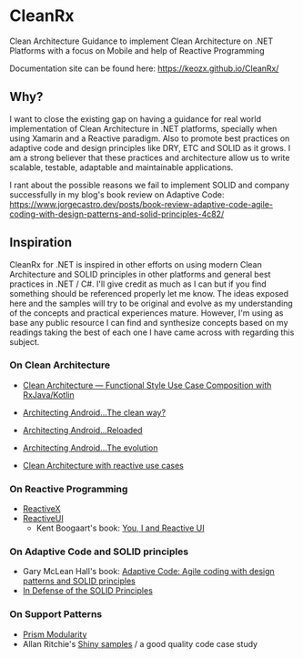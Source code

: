 # CleanRx
Clean Architecture Guidance to implement Clean Architecture on .NET Platforms with a focus on Mobile and help of Reactive Programming

Documentation site can be found here: https://keozx.github.io/CleanRx/

## Why?

I want to close the existing gap on having a guidance for real world implementation of Clean Architecture in .NET platforms, specially when using Xamarin and a Reactive paradigm. Also to promote best practices on adaptive code and design principles like DRY, ETC and SOLID as it grows. I am a strong believer that these practices and architecture allow us to write scalable, testable, adaptable and maintainable applications.

I rant about the possible reasons we fail to implement SOLID and company successfully in my blog's book review on Adaptive Code: 
https://www.jorgecastro.dev/posts/book-review-adaptive-code-agile-coding-with-design-patterns-and-solid-principles-4c82/

## Inspiration

CleanRx for .NET is inspired in other efforts on using modern Clean Architecture and SOLID principles in other platforms and general best practices in .NET / C#. I'll give credit as much as I can but if you find something should be referenced properly let me know. The ideas exposed here and the samples will try to be original and evolve as my understanding of the concepts and practical experiences mature. However, I'm using as base any public resource I can find and synthesize concepts based on my readings taking the best of each one I have came across with regarding this subject.

### On Clean Architecture

- [Clean Architecture — Functional Style Use Case Composition with RxJava/Kotlin](https://medium.com/@june.pravin/clean-architecture-functional-style-use-case-composition-with-rxjava-kotlin-898726c97dfe)

- [Architecting Android...The clean way?](https://fernandocejas.com/2014/09/03/architecting-android-the-clean-way/)

- [Architecting Android...Reloaded](https://fernandocejas.com/2018/05/07/architecting-android-reloaded/)

- [Architecting Android...The evolution](https://fernandocejas.com/2015/07/18/architecting-android-the-evolution/)

- [Clean Architecture with reactive use cases](https://medium.com/stepstone-tech/clean-architecture-with-reactive-use-cases-c943d7a8f69c)

### On Reactive Programming

- [ReactiveX](reactive.io)
- [ReactiveUI](reactiveui.net)
  - Kent Boogaart's book: [You, I and Reactive UI](https://www.blurb.com/b/8680442-you-i-and-reactiveui-color-hardcover)

### On Adaptive Code and SOLID principles

- Gary McLean Hall's book: [Adaptive Code: Agile coding with design patterns and SOLID principles](https://www.microsoftpressstore.com/store/adaptive-code-agile-coding-with-design-patterns-and-9781509302581)
- [In Defense of the SOLID Principles](https://blog.ndepend.com/defense-solid-principles/)

### On Support Patterns

- [Prism Modularity](https://github.com/PrismLibrary/Prism/tree/master/Source/Prism/Modularity)
- Allan Ritchie's [Shiny samples](https://github.com/shinyorg/shinysamples) / a good quality code case study
